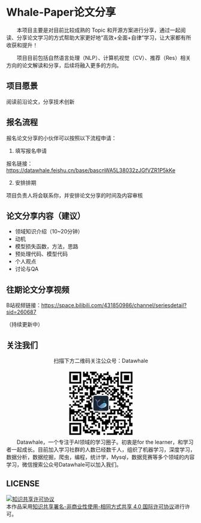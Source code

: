 <h1>Whale-Paper论文分享</h1>

&emsp;&emsp;本项目主要是对目前比较成熟的 Topic 和开源方案进行分享，通过一起阅读、分享论文学习的方式帮助大家更好地“高效+全面+自律”学习，让大家都有所收获和提升！

&emsp;&emsp;项目目前包括自然语言处理（NLP）、计算机视觉（CV）、推荐（Res）相关方向的论文解读和分享，后续将融入更多的方向。

## 项目愿景

阅读前沿论文，分享技术创新

## 报名流程

报名论文分享的小伙伴可以按照以下流程申请：

1. 填写报名申请

报名链接：https://datawhale.feishu.cn/base/bascnWA5L38032zJGfVZR1P5kKe

2. 安排排期

项目负责人将会联系你，并安排论文分享的时间及内容审核

## 论文分享内容（建议）

- 领域知识介绍（10\~20分钟）
- 动机 
- 模型损失函数，方法，思路
- 预处理代码、模型代码
- 个人观点
- 讨论与QA

## 往期论文分享视频

B站视频链接：https://space.bilibili.com/431850986/channel/seriesdetail?sid=260687

（持续更新中）

## 关注我们
<div align=center>
<p>扫描下方二维码关注公众号：Datawhale</p>
<img src="images/qrcode.jpeg" width = "180" height = "180">
</div>
&emsp;&emsp;Datawhale，一个专注于AI领域的学习圈子。初衷是for the learner，和学习者一起成长。目前加入学习社群的人数已经数千人，组织了机器学习，深度学习，数据分析，数据挖掘，爬虫，编程，统计学，Mysql，数据竞赛等多个领域的内容学习，微信搜索公众号Datawhale可以加入我们。

## LICENSE
<a rel="license" href="http://creativecommons.org/licenses/by-nc-sa/4.0/"><img alt="知识共享许可协议" style="border-width:0" src="https://img.shields.io/badge/license-CC%20BY--NC--SA%204.0-lightgrey" /></a><br />本作品采用<a rel="license" href="http://creativecommons.org/licenses/by-nc-sa/4.0/">知识共享署名-非商业性使用-相同方式共享 4.0 国际许可协议</a>进行许可。